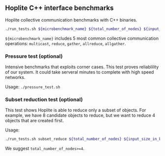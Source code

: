 ## Hoplite C++ interface benchmarks

Hoplite collective communication benchmarks with C++ binaries.

```bash
./run_tests.sh ${microbenchmark_name} ${total_number_of_nodes} ${input_size_in_bytes}
```

`${microbenchmark_name}` includes 5 most common collective communication operations: `multicast`, `reduce`, `gather`, `allreduce`, `allgather`.

### Pressure test (optional)

Intensive benchmarks that exploits corner cases. This test proves reliablility of our system. It could take serveral minutes to complete with high speed networks.

Usage: `./pressure_test.sh`

### Subset reduction test (optional)

This test shows Hoplite is able to reduce only a subset of objects. For example, we have 8 candidate objects to reduce, but we want to reduce 4 objects that are created first.

Usage:

```bash
./run_tests.sh subset_reduce ${total_number_of_nodes} ${input_size_in_bytes}
```

We suggest `total_number_of_nodes>=4`.
